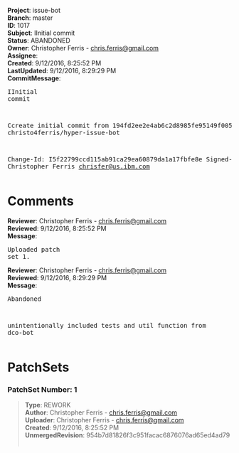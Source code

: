 <strong>Project</strong>: issue-bot<br><strong>Branch</strong>: master<br><strong>ID</strong>: 1017<br><strong>Subject</strong>: IInitial commit<br><strong>Status</strong>: ABANDONED<br><strong>Owner</strong>: Christopher Ferris - chris.ferris@gmail.com<br><strong>Assignee</strong>:<br><strong>Created</strong>: 9/12/2016, 8:25:52 PM<br><strong>LastUpdated</strong>: 9/12/2016, 8:29:29 PM<br><strong>CommitMessage</strong>:<br><pre>IInitial commit

Ccreate initial commit from 194fd2ee2e4ab6c2d8985fe95149f005d679362c
christo4ferris/hyper-issue-bot

Change-Id: I5f22799ccd115ab91ca29ea60879da1a17fbfe8e
Signed-off-by: Christopher Ferris <chrisfer@us.ibm.com>
</pre><h1>Comments</h1><strong>Reviewer</strong>: Christopher Ferris - chris.ferris@gmail.com<br><strong>Reviewed</strong>: 9/12/2016, 8:25:52 PM<br><strong>Message</strong>: <pre>Uploaded patch set 1.</pre><strong>Reviewer</strong>: Christopher Ferris - chris.ferris@gmail.com<br><strong>Reviewed</strong>: 9/12/2016, 8:29:29 PM<br><strong>Message</strong>: <pre>Abandoned

unintentionally included tests and util function from dco-bot</pre><h1>PatchSets</h1><h3>PatchSet Number: 1</h3><blockquote><strong>Type</strong>: REWORK<br><strong>Author</strong>: Christopher Ferris - chris.ferris@gmail.com<br><strong>Uploader</strong>: Christopher Ferris - chris.ferris@gmail.com<br><strong>Created</strong>: 9/12/2016, 8:25:52 PM<br><strong>UnmergedRevision</strong>: 954b7d81826f3c951facac6876076ad65ed4ad79<br><br></blockquote>
